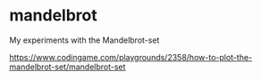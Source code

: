 # mandelbrot
My experiments with the Mandelbrot-set

https://www.codingame.com/playgrounds/2358/how-to-plot-the-mandelbrot-set/mandelbrot-set
